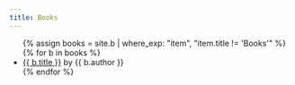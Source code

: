 ```yaml
---
title: Books
---
```


<ul class="index">
{% assign books = site.b | where_exp: "item", "item.title != 'Books'" %}
{% for b in books %}
<li><a href="{{ b.url }}">{{ b.title }}</a> by {{ b.author }}</li>
{% endfor %}
</ul>
